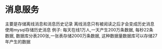 # 消息服务
主要是存储离线消息和消息历史记录
离线消息只有被阅读之后才会变成历史消息
使用mysql存储历史消息
例子: 每天在线1万人,一天产生200万条数据, 每秒22条数据, 数据库分表200张,一张表存储2000万条数据, 这种数据量数据库可以存储27年产生的数据
